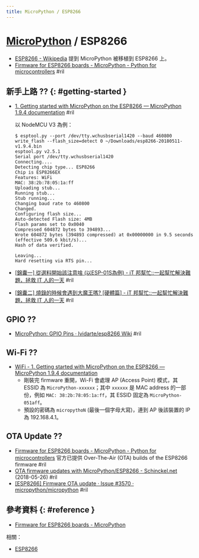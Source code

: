 ```yaml
---
title: MicroPython / ESP8266
---
```

# [MicroPython](micropython.md) / ESP8266

  - [ESP8266 \- Wikipedia](https://en.wikipedia.org/wiki/ESP8266) 提到 MicroPython 被移植到 ESP8266 上。
  - [Firmware for ESP8266 boards - MicroPython \- Python for microcontrollers](https://micropython.org/download#esp8266) #ril

## 新手上路 ?? {: #getting-started }

  - [1\. Getting started with MicroPython on the ESP8266 — MicroPython 1\.9\.4 documentation](http://docs.micropython.org/en/latest/esp8266/tutorial/intro.html) #ril

    以 NodeMCU V3 為例：

        $ esptool.py --port /dev/tty.wchusbserial1420 --baud 460800 write_flash --flash_size=detect 0 ~/Downloads/esp8266-20180511-v1.9.4.bin
        esptool.py v2.5.1
        Serial port /dev/tty.wchusbserial1420
        Connecting....
        Detecting chip type... ESP8266
        Chip is ESP8266EX
        Features: WiFi
        MAC: 38:2b:78:05:1a:ff
        Uploading stub...
        Running stub...
        Stub running...
        Changing baud rate to 460800
        Changed.
        Configuring flash size...
        Auto-detected Flash size: 4MB
        Flash params set to 0x0040
        Compressed 604872 bytes to 394893...
        Wrote 604872 bytes (394893 compressed) at 0x00000000 in 9.5 seconds (effective 509.6 kbit/s)...
        Hash of data verified.

        Leaving...
        Hard resetting via RTS pin...

  - [\[錦囊一\] 從選料開始該注意啥 \(以ESP\-01S為例\) \- iT 邦幫忙::一起幫忙解決難題，拯救 IT 人的一天](https://ithelp.ithome.com.tw/articles/10201776) #ril
  - [\[錦囊二\] 燒錄的時候會遇到大魔王嗎? \[硬體篇\] \- iT 邦幫忙::一起幫忙解決難題，拯救 IT 人的一天](https://ithelp.ithome.com.tw/articles/10202399) #ril

## GPIO ??

  - [MicroPython: GPIO Pins · lvidarte/esp8266 Wiki](https://github.com/lvidarte/esp8266/wiki/MicroPython:-GPIO-Pins) #ril

## Wi-Fi ??

  - [WiFi - 1\. Getting started with MicroPython on the ESP8266 — MicroPython 1\.9\.4 documentation](http://docs.micropython.org/en/latest/esp8266/tutorial/intro.html#wifi)
      - 剛裝完 firmware 重開，Wi-Fi 會處理 AP (Access Point) 模式，其 ESSID 為 `MicroPython-xxxxxx`；其中 `xxxxxx` 是 MAC address 的一部份，例如 `MAC: 38:2b:78:05:1a:ff`，其 ESSID 固定為 `MicroPython-051aff`。
      - 預設的密碼為 `micropythoN` (最後一個字母大寫)，連到 AP 後該裝置的 IP 為 192.168.4.1。

## OTA Update ??

  - [Firmware for ESP8266 boards - MicroPython \- Python for microcontrollers](http://micropython.org/download#esp8266) 官方已提供 Over-The-Air (OTA) builds of the ESP8266 firmware #ril
  - [OTA firmware updates with MicroPython/ESP8266 \- Schinckel\.net](https://schinckel.net/2018/05/26/ota-firmware-updates-with-micropython-esp8266/) (2018-05-26) #ril
  - [\[ESP8266\] Firmware OTA update · Issue \#3570 · micropython/micropython](https://github.com/micropython/micropython/issues/3570) #ril

## 參考資料 {: #reference }

  - [Firmware for ESP8266 boards - MicroPython](https://micropython.org/download#esp8266)

相關：

  - [ESP8266](esp8266.md)
